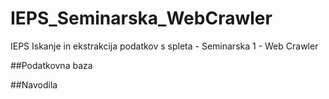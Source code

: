 # IEPS_Seminarska_WebCrawler
IEPS Iskanje in ekstrakcija podatkov s spleta - Seminarska 1 - Web Crawler

##Podatkovna baza

##Navodila
